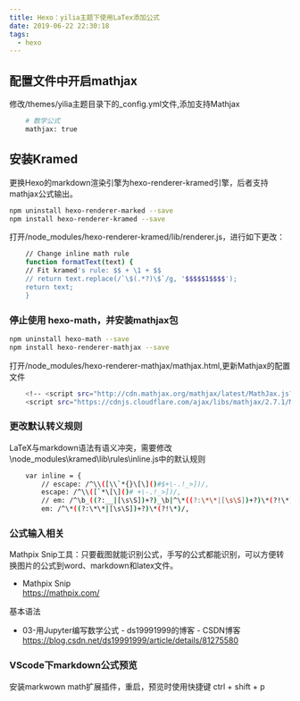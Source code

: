 ```yaml
---
title: Hexo：yilia主题下使用LaTex添加公式
date: 2019-06-22 22:30:18
tags:
  - hexo
---
```


## 配置文件中开启mathjax

修改/themes/yilia主题目录下的_config.yml文件,添加支持Mathjax
``` bash
    # 数学公式
    mathjax: true
```

## 安装Kramed
更换Hexo的markdown渲染引擎为hexo-renderer-kramed引擎，后者支持mathjax公式输出。
``` bash
npm uninstall hexo-renderer-marked --save
npm install hexo-renderer-kramed --save
```
打开/node_modules/hexo-renderer-kramed/lib/renderer.js，进行如下更改：
``` bash
    // Change inline math rule
    function formatText(text) {
    // Fit kramed's rule: $$ + \1 + $$
    // return text.replace(/`\$(.*?)\$`/g, '$$$$$1$$$$');
    return text;
    }
```
### 停止使用 hexo-math，并安装mathjax包
``` bash
npm uninstall hexo-math --save
npm install hexo-renderer-mathjax --save
```
打开/node_modules/hexo-renderer-mathjax/mathjax.html,更新Mathjax的配置文件
``` bash
    <!-- <script src="http://cdn.mathjax.org/mathjax/latest/MathJax.js?config=TeX-AMS-MML_HTMLorMML"></script> -->
    <script src="https://cdnjs.cloudflare.com/ajax/libs/mathjax/2.7.1/MathJax.js?config=TeX-MML-AM_CHTML"></script>
```

### 更改默认转义规则
LaTeX与markdown语法有语义冲突，需要修改\node_modules\kramed\lib\rules\inline.js中的默认规则
``` bash
    var inline = {
        // escape: /^\\([\\`*{}\[\]()#$+\-.!_>])/,
        escape: /^\\([`*\[\]()# +\-.!_>])/,
        // em: /^\b_((?:__|[\s\S])+?)_\b|^\*((?:\*\*|[\s\S])+?)\*(?!\*)/,
        em: /^\*((?:\*\*|[\s\S])+?)\*(?!\*)/,
```

### 公式输入相关

Mathpix Snip工具：只要截图就能识别公式，手写的公式都能识别，可以方便转换图片的公式到word、markdown和latex文件。  
* Mathpix Snip </br>https://mathpix.com/

基本语法
* 03-用Jupyter编写数学公式 - ds19991999的博客 - CSDN博客 </br>https://blog.csdn.net/ds19991999/article/details/81275580


### VScode下markdown公式预览
安装markwown math扩展插件，重启，预览时使用快捷键 ctrl + shift + p